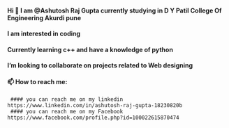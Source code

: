  #### Hi  👋  I am @Ashutosh Raj Gupta currently studying in D Y Patil College Of Engineering Akurdi pune
 #### I am interested in coding 
 #### Currently learning c++ and have a knowledge of python
 #### I’m looking to collaborate on projects related to Web designing
 #### 📫 How to reach me:
     #### you can reach me on my linkedin https://www.linkedin.com/in/ashutosh-raj-gupta-18230820b
     #### you can reach me on my Facebook https://www.facebook.com/profile.php?id=100022615870474

<!--
**AshutoshRajGupta/AshutoshRajGupta** is a ✨ _special_ ✨ repository because its `README.md` (this file) appears on your GitHub profile.

Here are some ideas to get you started:

- 🔭 I’m currently working on ...
- 🌱 I’m currently learning ...
- 👯 I’m looking to collaborate on ...
- 🤔 I’m looking for help with ...
- 💬 Ask me about ...
- 📫 How to reach me: ...
- 😄 Pronouns: ...
- ⚡ Fun fact: ...
-->
